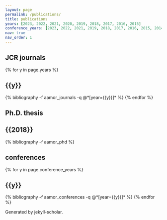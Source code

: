 ```yaml
---
layout: page
permalink: /publications/
title: publications
years: [2023, 2022, 2021, 2020, 2019, 2018, 2017, 2016, 2015]
conference_years: [2023, 2022, 2021, 2019, 2018, 2017, 2016, 2015, 2014, 2013, 2012]
nav: true
nav_order: 1
---
```

<!-- _pages/publications.md -->
<div class="publications">

<h2>JCR journals</h2>
{% for y in page.years %}
  <h2 class="year">{{y}}</h2>
  {% bibliography -f aamor_journals -q @*[year={{y}}]* %}
{% endfor %}

<h2>Ph.D. thesis</h2>
<h2 class="year">{{2018}}</h2>
{% bibliography -f aamor_phd %}

<h2>conferences</h2>
{% for y in page.conference_years %}
  <h2 class="year">{{y}}</h2>
  {% bibliography -f aamor_conferences -q @*[year={{y}}]* %}
{% endfor %}

Generated by jekyll-scholar.

</div>
